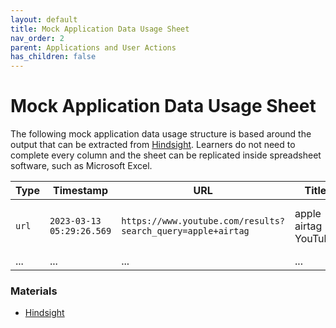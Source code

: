 ```yaml
---
layout: default
title: Mock Application Data Usage Sheet
nav_order: 2
parent: Applications and User Actions
has_children: false
---
```


# Mock Application Data Usage Sheet

The following mock application data usage structure is based around the output that can be extracted from [Hindsight](https://github.com/obsidianforensics/hindsight). Learners do not need to complete every column and the sheet can be replicated inside spreadsheet software, such as Microsoft Excel.

| Type | Timestamp | URL | Title | Data | Interpretation | Profile | Source | Duration | Visit |
| ---- | --------- | --- | ----- | ---- | -------------- | ------- | ------ | -------- | - |
| ```url```	 | ```2023-03-13 05:29:26.569``` | ```https://www.youtube.com/results?search_query=apple+airtag``` |	apple airtag - YouTube |  | search_query: apple airtag  [Query String Parser] |	```/Users/morris/Library/Application Support/Google/Chrome/Default```	| Local | 	0:00:08.748975 |1|
|...	|...	|...	|...	|...	|...	|...	|...	|...	|...								

### Materials
* [Hindsight](https://github.com/obsidianforensics/hindsight)
